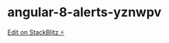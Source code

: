 # angular-8-alerts-yznwpv

[Edit on StackBlitz ⚡️](https://stackblitz.com/edit/angular-8-alerts-yznwpv)